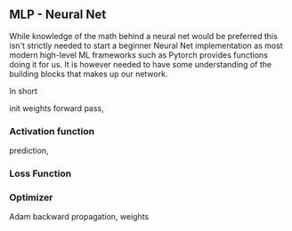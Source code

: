 ## MLP - Neural Net
While knowledge of the math behind a neural net would be preferred this isn't strictly needed to start a beginner Neural Net implementation as most modern high-level ML frameworks such as Pytorch provides functions doing it for us. It is however needed to have some understanding of the building blocks that makes up our network.

In short 

init weights
forward pass, 

### Activation function

prediction,
### Loss Function

### Optimizer
Adam
backward propagation, weights